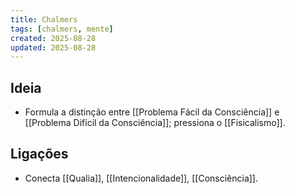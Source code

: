 ```yaml
---
title: Chalmers
tags: [chalmers, mente]
created: 2025-08-28
updated: 2025-08-28
---
```


## Ideia
- Formula a distinção entre [[Problema Fácil da Consciência]] e [[Problema Difícil da Consciência]]; pressiona o [[Fisicalismo]].

## Ligações
- Conecta [[Qualia]], [[Intencionalidade]], [[Consciência]].
